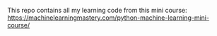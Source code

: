 This repo contains all my learning code from this mini course: https://machinelearningmastery.com/python-machine-learning-mini-course/